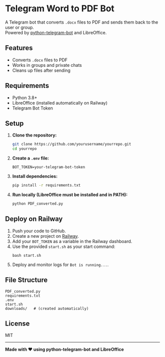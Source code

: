 # Telegram Word to PDF Bot

A Telegram bot that converts `.docx` files to PDF and sends them back to the user or group.  
Powered by [python-telegram-bot](https://python-telegram-bot.org/) and LibreOffice.

## Features

- Converts `.docx` files to PDF
- Works in groups and private chats
- Cleans up files after sending

## Requirements

- Python 3.8+
- LibreOffice (installed automatically on Railway)
- Telegram Bot Token

## Setup

1. **Clone the repository:**
    ```bash
    git clone https://github.com/yourusername/yourrepo.git
    cd yourrepo
    ```

2. **Create a `.env` file:**
    ```
    BOT_TOKEN=your-telegram-bot-token
    ```

3. **Install dependencies:**
    ```bash
    pip install -r requirements.txt
    ```

4. **Run locally (LibreOffice must be installed and in PATH):**
    ```bash
    python PDF_converted.py
    ```

## Deploy on Railway

1. Push your code to GitHub.
2. Create a new project on [Railway](https://railway.app/).
3. Add your `BOT_TOKEN` as a variable in the Railway dashboard.
4. Use the provided `start.sh` as your start command:
    ```
    bash start.sh
    ```
5. Deploy and monitor logs for `Bot is running...`.

## File Structure

```
PDF_converted.py
requirements.txt
.env
start.sh
downloads/   # (created automatically)
```

## License

MIT

---

**Made with ❤️ using python-telegram-bot and LibreOffice**